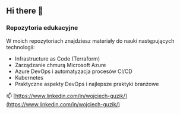 ## Hi there 👋

### Repozytoria edukacyjne
W moich repozytoriach znajdziesz materiały do nauki następujących technologii:

- Infrastructure as Code (Terraform)
- Zarządzanie chmurą Microsoft Azure
- Azure DevOps i automatyzacja procesów CI/CD
- Kubernetes
- Praktyczne aspekty DevOps i najlepsze praktyki branżowe

📫 [https://www.linkedin.com/in/wojciech-guzik/](https://www.linkedin.com/in/wojciech-guzik/)

<!--
**wguzik/wguzik** is a ✨ _special_ ✨ repository because its `README.md` (this file) appears on your GitHub profile.

Here are some ideas to get you started:

- 🔭 I’m currently working on ...
- 🌱 I’m currently learning ...
- 👯 I’m looking to collaborate on ...
- 🤔 I’m looking for help with ...
- 💬 Ask me about ...
-  How to reach me: ...
- 😄 Pronouns: ...
- ⚡ Fun fact: ...
-->
